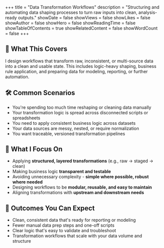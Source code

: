 +++
title = "Data Transformation Workflows"
description = "Structuring and automating data shaping processes to turn raw inputs into clean, analysis-ready outputs."
showDate = false
showViews = false
showLikes = false
showAuthor = false
showHero = false
showReadingTime = false
showTableOfContents = true
showRelatedContent = false
showWordCount = false
+++

## 🧩 What This Covers

I design workflows that transform raw, inconsistent, or multi-source data into a clean and usable state. This includes logic-heavy shaping, business rule application, and preparing data for modeling, reporting, or further automation.

## 🛠 Common Scenarios

- You're spending too much time reshaping or cleaning data manually
- Your transformation logic is spread across disconnected scripts or spreadsheets
- You need to apply consistent business logic across datasets
- Your data sources are messy, nested, or require normalization
- You want traceable, versioned transformation pipelines

## 📌 What I Focus On

- Applying **structured, layered transformations** (e.g., raw → staged → clean)
- Making business logic **transparent and testable**
- Avoiding unnecessary complexity - **simple where possible, robust where needed**
- Designing workflows to be **modular, reusable, and easy to maintain**
- Aligning transformations with **upstream and downstream needs**

## 🚀 Outcomes You Can Expect

- Clean, consistent data that's ready for reporting or modeling
- Fewer manual data prep steps and one-off scripts
- Clear logic that's easy to validate and troubleshoot
- Transformation workflows that scale with your data volume and structure
